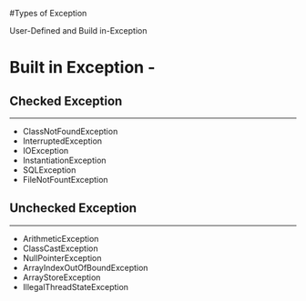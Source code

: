 #Types of Exception

User-Defined and Build in-Exception

Built in Exception - 
==================

Checked Exception
-----------------
- --
- ClassNotFoundException
- InterruptedException
- IOException
- InstantiationException
- SQLException
- FileNotFountException

Unchecked Exception
------------------
- --
- ArithmeticException
- ClassCastException
- NullPointerException
- ArrayIndexOutOfBoundException
- ArrayStoreException
- IllegalThreadStateException